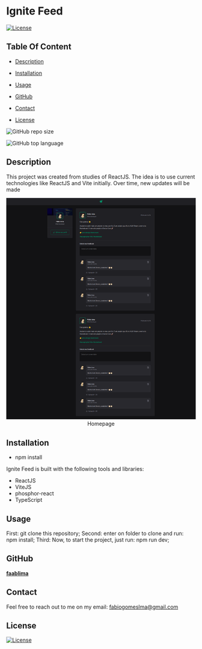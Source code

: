 # Ignite Feed

  [![License](https://img.shields.io/static/v1?label=License&message=MIT&color=blue&?style=plastic&logo=appveyor)](https://opensource.org/license/MIT)



## Table Of Content

- [Description](#description)

- [Installation](#installation)
- [Usage](#usage)


- [GitHub](#github)
- [Contact](#contact)
- [License](#license)




![GitHub repo size](https://img.shields.io/github/repo-size/faablima/IgniteFeed?style=plastic)

  ![GitHub top language](https://img.shields.io/github/languages/top/faablima/IgniteFeed?style=plastic)



## Description

  This project was created from studies of ReactJS. The idea is to use current technologies like ReactJS and Vite initially. Over time, new updates will be made









<p align="center">
  <img alt="src/assets/home.png" [Screenshot] src="src/assets/home.png"><br>
Homepage
</p>





## Installation

- npm install





Ignite Feed is built with the following tools and libraries: <ul><li>ReactJS</li><li>ViteJS</li><li>phosphor-react</li><li>TypeScript</li></ul>





## Usage
 
First: git clone this repository;
Second: enter on folder to clone and run: npm install;
Third: Now, to start the project, just run: npm run dev;












## GitHub

<a href="https://github.com/faablima"><strong>faablima</a></strong>






## Contact

Feel free to reach out to me on my email:
fabiogomeslma@gmail.com





## License

[![License](https://img.shields.io/static/v1?label=Licence&message=MIT&color=blue)](https://opensource.org/license/MIT)


